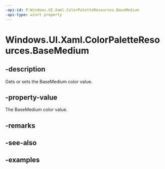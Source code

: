 ```yaml
---
-api-id: P:Windows.UI.Xaml.ColorPaletteResources.BaseMedium
-api-type: winrt property
---
```


<!-- Property syntax.
public IReference<Color> BaseMedium { get;  set; }
-->

# Windows.UI.Xaml.ColorPaletteResources.BaseMedium

## -description

Gets or sets the BaseMedium color value.

## -property-value

The BaseMedium color value.

## -remarks

## -see-also

## -examples

